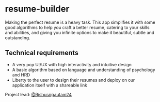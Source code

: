 # resume-builder

Making the perfect resume is a heavy task. This app simplifies it with some good algorithms to help you craft a better resume, catering to your skills and abilities, and giving you infinite options to make it beautiful, subtle and outstanding.

## Technical requirements

- A very pop UI/UX with high interactivity and intuitive design
- A basic algorithm based on language and understanding of psychology and HRD
- Liberty to the user to design their resumes and deploy on our application itself with a shareable link

Project lead: [@Rishurajgautam24](https://github.com/Rishurajgautam24)
